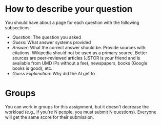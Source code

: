 


How to describe your question
=========
You should have about a page for each question with the following subsections:
* _Question_: The question you asked
* _Guess_: What answer systems provided
* _Answer_: What the correct answer should be.  Provide sources with citations.  Wikipedia should not be used as a primary source.  Better sources are peer-reviewed articles (JSTOR is your friend and is available from UMD IPs without a fee), newspapers, books (Google books is good), etc.
* _Guess Explanation_: Why did the AI get to 

Groups
=========
You can work in groups for this assignment, but it doesn't decrease the workload (e.g., if you're N people, you must submit N questions).  Everyone will get the same score for their submission.
